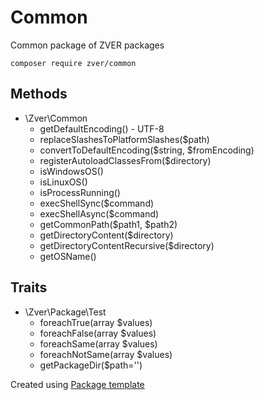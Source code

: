 # Common 

Common package of ZVER packages

```
composer require zver/common
```

## Methods

*  \Zver\Common
    * getDefaultEncoding() - UTF-8
    * replaceSlashesToPlatformSlashes($path)
    * convertToDefaultEncoding($string, $fromEncoding)
    * registerAutoloadClassesFrom($directory)
    * isWindowsOS()
    * isLinuxOS()
    * isProcessRunning()
    * execShellSync($command)
    * execShellAsync($command)
    * getCommonPath($path1, $path2)
    * getDirectoryContent($directory)
    * getDirectoryContentRecursive($directory)
    * getOSName()


## Traits

*  \Zver\Package\Test
    * foreachTrue(array $values)
    * foreachFalse(array $values)
    * foreachSame(array $values)
    * foreachNotSame(array $values)
    * getPackageDir($path='')
    

Created using [Package template](https://github.com/s4urp8n/package-template)
